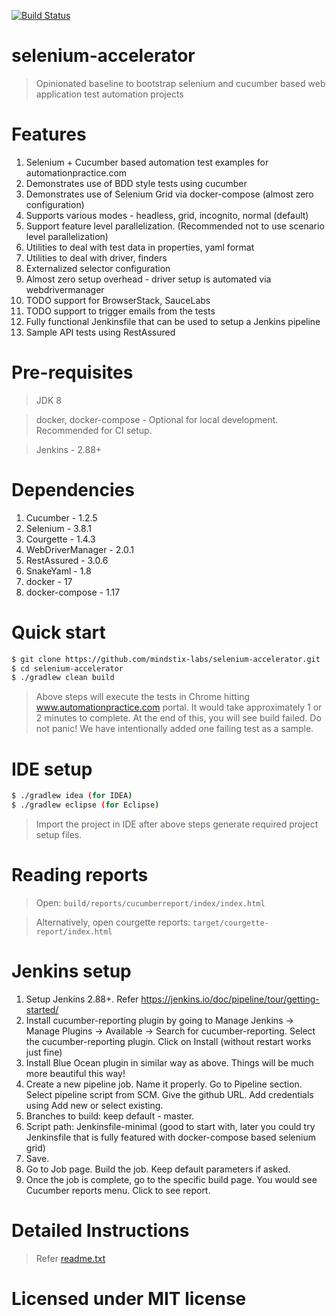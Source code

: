 [![Build Status](https://travis-ci.org/mindstix-labs/selenium-accelerator.svg?branch=master)](https://travis-ci.org/mindstix-labs/selenium-accelerator)

# selenium-accelerator
> Opinionated baseline to bootstrap selenium and cucumber based web application test automation projects

# Features
1. Selenium + Cucumber based automation test examples for automationpractice.com
2. Demonstrates use of BDD style tests using cucumber
3. Demonstrates use of Selenium Grid via docker-compose (almost zero configuration)
4. Supports various modes - headless, grid, incognito, normal (default)
5. Support feature level parallelization. (Recommended not to use scenario level parallelization)
6. Utilities to deal with test data in properties, yaml format
7. Utilities to deal with driver, finders
8. Externalized selector configuration
9. Almost zero setup overhead - driver setup is automated via webdrivermanager
10. TODO support for BrowserStack, SauceLabs
11. TODO support to trigger emails from the tests
12. Fully functional Jenkinsfile that can be used to setup a Jenkins pipeline
13. Sample API tests using RestAssured

# Pre-requisites
> JDK 8

> docker, docker-compose - Optional for local development. Recommended for CI setup.

> Jenkins - 2.88+

# Dependencies
1. Cucumber - 1.2.5
2. Selenium - 3.8.1
3. Courgette - 1.4.3
4. WebDriverManager - 2.0.1
5. RestAssured - 3.0.6
6. SnakeYaml - 1.8
7. docker - 17
8. docker-compose - 1.17

# Quick start
```sh
$ git clone https://github.com/mindstix-labs/selenium-accelerator.git
$ cd selenium-accelerator
$ ./gradlew clean build
```
> Above steps will execute the tests in Chrome hitting www.automationpractice.com portal. It would take approximately 1 or 2 minutes to complete. At the end of this, you will see build failed. Do not panic! We have intentionally added one failing test as a sample.

# IDE setup
```sh
$ ./gradlew idea (for IDEA)
$ ./gradlew eclipse (for Eclipse)
```
> Import the project in IDE after above steps generate required project setup files.

# Reading reports
> Open: `build/reports/cucumberreport/index/index.html`

> Alternatively, open courgette reports: `target/courgette-report/index.html`

# Jenkins setup
1. Setup Jenkins 2.88+. Refer https://jenkins.io/doc/pipeline/tour/getting-started/
2. Install cucumber-reporting plugin by going to Manage Jenkins -> Manage Plugins -> Available -> Search for cucumber-reporting. Select the cucumber-reporting plugin. Click on Install (without restart works just fine)
3. Install Blue Ocean plugin in similar way as above. Things will be much more beautiful this way!
4. Create a new pipeline job. Name it properly. Go to Pipeline section. Select pipeline script from SCM. Give the github URL. Add credentials using Add new or select existing.
5. Branches to build: keep default - master.
6. Script path: Jenkinsfile-minimal (good to start with, later you could try Jenkinsfile that is fully featured with docker-compose based selenium grid)
7. Save.
8. Go to Job page. Build the job. Keep default parameters if asked.
9. Once the job is complete, go to the specific build page. You would see Cucumber reports menu. Click to see report.

# Detailed Instructions
> Refer [readme.txt](https://github.com/mindstix-labs/selenium-accelerator/blob/master/readme.txt)

# Licensed under MIT license
